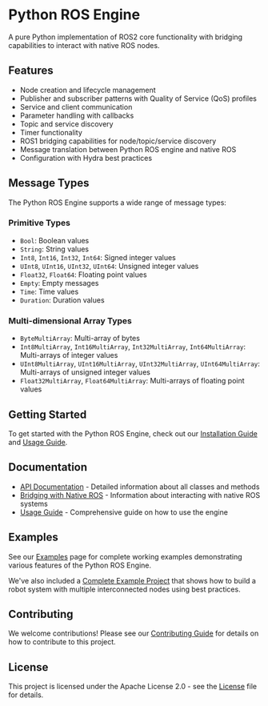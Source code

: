 # Python ROS Engine

A pure Python implementation of ROS2 core functionality with bridging capabilities to interact with native ROS nodes.

## Features

- Node creation and lifecycle management
- Publisher and subscriber patterns with Quality of Service (QoS) profiles
- Service and client communication
- Parameter handling with callbacks
- Topic and service discovery
- Timer functionality
- ROS1 bridging capabilities for node/topic/service discovery
- Message translation between Python ROS engine and native ROS
- Configuration with Hydra best practices

## Message Types

The Python ROS Engine supports a wide range of message types:

### Primitive Types
- `Bool`: Boolean values
- `String`: String values
- `Int8`, `Int16`, `Int32`, `Int64`: Signed integer values
- `UInt8`, `UInt16`, `UInt32`, `UInt64`: Unsigned integer values
- `Float32`, `Float64`: Floating point values
- `Empty`: Empty messages
- `Time`: Time values
- `Duration`: Duration values

### Multi-dimensional Array Types
- `ByteMultiArray`: Multi-array of bytes
- `Int8MultiArray`, `Int16MultiArray`, `Int32MultiArray`, `Int64MultiArray`: Multi-arrays of integer values
- `UInt8MultiArray`, `UInt16MultiArray`, `UInt32MultiArray`, `UInt64MultiArray`: Multi-arrays of unsigned integer values
- `Float32MultiArray`, `Float64MultiArray`: Multi-arrays of floating point values

## Getting Started

To get started with the Python ROS Engine, check out our [Installation Guide](installation.md) and [Usage Guide](usage.md).

## Documentation

- [API Documentation](api.md) - Detailed information about all classes and methods
- [Bridging with Native ROS](bridging.md) - Information about interacting with native ROS systems
- [Usage Guide](usage.md) - Comprehensive guide on how to use the engine

## Examples

See our [Examples](examples.md) page for complete working examples demonstrating various features of the Python ROS Engine.

We've also included a [Complete Example Project](examples.md#complete-example-project) that shows how to build a robot system with multiple interconnected nodes using best practices.

## Contributing

We welcome contributions! Please see our [Contributing Guide](contributing.md) for details on how to contribute to this project.

## License

This project is licensed under the Apache License 2.0 - see the [License](license.md) file for details.